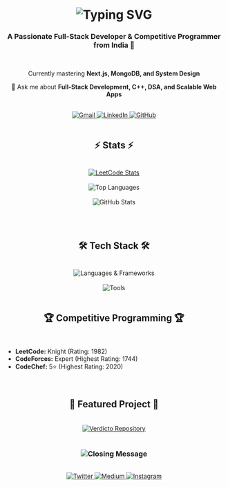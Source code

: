 <h1 align="center">
  <img src="https://readme-typing-svg.herokuapp.com/?font=Righteous&size=35&center=true&vCenter=true&width=600&height=70&duration=4000&lines=Hi+There!+👋;+I'm+Yuvraj+Singh+Gour!;" alt="Typing SVG" />
</h1>

<h3 align="center">A Passionate Full-Stack Developer & Competitive Programmer from India 🚀</h3>
<br/>

<div align="center">
  <p> Currently mastering <strong>Next.js, MongoDB, and System Design</strong></p>
  <p>💬 Ask me about <strong>Full-Stack Development, C++, DSA, and Scalable Web Apps</strong></p>
</div>

<br/>

<div align="center">
  <a href="mailto:goursinghyuvraj0512@gmail.com">
    <img src="https://img.shields.io/badge/Gmail-333333?style=for-the-badge&logo=gmail&logoColor=red" alt="Gmail" />
  </a>
  <a href="https://www.linkedin.com/in/yuvraj-singh-gour-214424241/" target="_blank">
    <img src="https://img.shields.io/badge/LinkedIn-0077B5?style=for-the-badge&logo=linkedin&logoColor=white" alt="LinkedIn" />
  </a>
  <a href="https://github.com/yuv5120" target="_blank">
    <img src="https://img.shields.io/badge/GitHub-181717?style=for-the-badge&logo=github&logoColor=white" alt="GitHub" />
  </a>
</div>

<br/>

<h2 align="center">⚡ Stats ⚡</h2>
<br/>

<div align="center">
  <a href="https://leetcode.com/yuv5120/">
    <img src="https://leetcard.jacoblin.cool/yuv5120?theme=dark&font=Noto%20Sans%20Math&ext=heatmap" alt="LeetCode Stats" />
  </a>
  <br/><br/>
  <img src="https://github-readme-stats.vercel.app/api/top-langs/?username=yuv5120&hide=HTML&langs_count=8&layout=compact&theme=react&border_radius=10&size_weight=0.5&count_weight=0.5" alt="Top Languages" />
  <br/><br/>
  <img src="https://github-readme-stats.vercel.app/api?username=yuv5120&show_icons=true&theme=react&border_color=61dafb&border_radius=10" alt="GitHub Stats" />
</div>

<br/><br/>

<h2 align="center">🛠️ Tech Stack 🛠️</h2>
<br/>

<div align="center">
  <img src="https://skillicons.dev/icons?i=nextjs,nodejs,express,mongodb,cpp,python,ts,js" alt="Languages & Frameworks" />
  <br/><br/>
  <img src="https://skillicons.dev/icons?i=react,tailwind,git,github,vscode,docker" alt="Tools" />
</div>

<br/>

<h2 align="center">🏆 Competitive Programming 🏆</h2>
<br/>

- **LeetCode:** Knight (Rating: 1982)  
- **CodeForces:** Expert (Highest Rating: 1744)  
- **CodeChef:** 5⭐ (Highest Rating: 2020)

<br/>

<h2 align="center">🚀 Featured Project 🚀</h2>
<br/>

<div align="center">
  <a href="https://github.com/yuv5120/Verdicto">
    <img src="https://github-readme-stats.vercel.app/api/pin/?username=yuv5120&repo=Verdicto&theme=react&border_color=61dafb&border_radius=10" alt="Verdicto Repository" />
  </a>
</div>

<br/>

<h3 align="center">
  <img src="https://readme-typing-svg.herokuapp.com/?font=Righteous&size=25&center=true&vCenter=true&width=600&height=70&duration=4000&lines=Thanks+for+visiting!+✌️;+Feel+free+to+connect+and+collab!;" alt="Closing Message" />
</h3>

<br/>

<div align="center">
  <a href="https://twitter.com/yuvrajsingh5120" target="_blank">
    <img src="https://img.shields.io/badge/Twitter-1DA1F2?style=for-the-badge&logo=twitter&logoColor=white" alt="Twitter" />
  </a>
  <a href="https://medium.com/@yuv5120" target="_blank">
    <img src="https://img.shields.io/badge/Medium-000000?style=for-the-badge&logo=medium&logoColor=white" alt="Medium" />
  </a>
  <a href="https://instagram.com/yuvrajsingh5120" target="_blank">
    <img src="https://img.shields.io/badge/Instagram-E1306C?style=for-the-badge&logo=instagram&logoColor=white" alt="Instagram" />
  </a>
</div>


